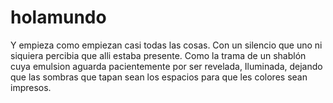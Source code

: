 # holamundo
Y empieza como empiezan casi todas las cosas. Con un silencio que uno ni siquiera percibia que alli estaba presente. Como la trama de un shablón cuya emulsion aguarda pacientemente por ser revelada, Iluminada, dejando que las sombras que tapan sean los espacios para que les colores sean impresos.
